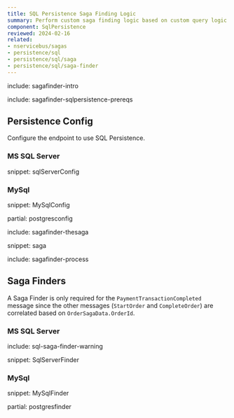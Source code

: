 ```yaml
---
title: SQL Persistence Saga Finding Logic
summary: Perform custom saga finding logic based on custom query logic when the Saga storage is the native SQL Persistence
component: SqlPersistence
reviewed: 2024-02-16
related:
- nservicebus/sagas
- persistence/sql
- persistence/sql/saga
- persistence/sql/saga-finder
---
```


include: sagafinder-intro


include: sagafinder-sqlpersistence-prereqs


## Persistence Config

Configure the endpoint to use SQL Persistence.


### MS SQL Server

snippet: sqlServerConfig


### MySql

snippet: MySqlConfig

partial: postgresconfig


include: sagafinder-thesaga

snippet: saga

include: sagafinder-process


## Saga Finders

A Saga Finder is only required for the `PaymentTransactionCompleted` message since the other messages (`StartOrder` and `CompleteOrder`) are correlated based on `OrderSagaData.OrderId`.


### MS SQL Server

include: sql-saga-finder-warning

snippet: SqlServerFinder


### MySql

snippet: MySqlFinder

partial: postgresfinder
